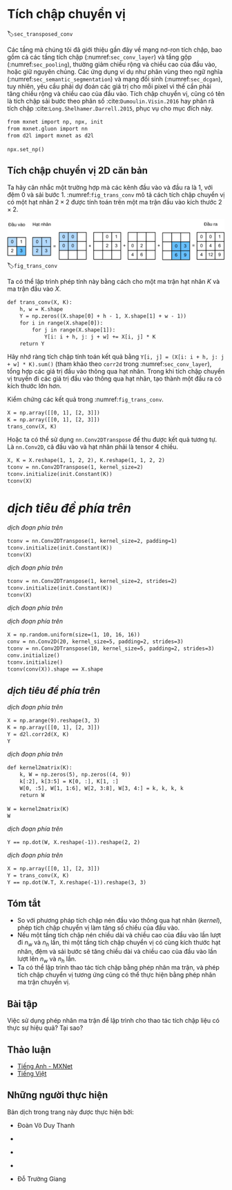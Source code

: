 <!-- ===================== Bắt đầu dịch Phần 1 ==================== -->
<!-- ========================================= REVISE - BẮT ĐẦU =================================== -->

<!--
# Transposed Convolution
-->

# Tích chập chuyển vị
:label:`sec_transposed_conv`


<!--
The layers we introduced so far for convolutional neural networks, 
including convolutional layers (:numref:`sec_conv_layer`) and pooling layers (:numref:`sec_pooling`), 
often reduce the input width and height, or keep them unchanged.
Applications such as semantic segmentation (:numref:`sec_semantic_segmentation`) and generative adversarial networks (:numref:`sec_dcgan`), 
however, require to predict values for each pixel and therefore needs to increase input width and height. 
Transposed convolution, also named fractionally-strided convolution :cite:`Dumoulin.Visin.2016` or deconvolution :cite:`Long.Shelhamer.Darrell.2015`, serves this purpose.
-->

Các tầng mà chúng tôi đã giới thiệu gần đây về mạng nơ-ron tích chập,
bao gồm cả các tầng tích chập (:numref:`sec_conv_layer`) và tầng gộp (:numref:`sec_pooling`), 
thường giảm chiều rộng và chiều cao của đầu vào, hoặc giữ nguyên chúng.
Các ứng dụng ví dụ như phân vùng theo ngữ nghĩa (:numref:`sec_semantic_segmentation`) và mạng đối sinh (:numref:`sec_dcgan`), 
tuy nhiên, yêu cầu phải dự đoán các giá trị cho mỗi pixel vì thế cần phải tăng chiều rộng và chiều cao của đầu vào.
Tích chập chuyển vị, cũng có tên là tích chập sải bước theo phân số :cite:`Dumoulin.Visin.2016` hay phân rã tích chập :cite:`Long.Shelhamer.Darrell.2015`, phục vụ cho mục đích này.



```{.python .input  n=13}
from mxnet import np, npx, init
from mxnet.gluon import nn
from d2l import mxnet as d2l

npx.set_np()
```


<!--
## Basic 2D Transposed Convolution
-->

## Tích chập chuyển vị 2D căn bản


<!--
Let us consider a basic case that both input and output channels are 1, with 0 padding and 1 stride.
:numref:`fig_trans_conv` illustrates how transposed convolution with a $2\times 2$ kernel is computed on the $2\times 2$ input matrix.
-->

Ta hãy cân nhắc một trường hợp mà các kênh đầu vào và đầu ra là 1, với đệm 0 và sải bước 1. 
:numref:`fig_trans_conv` mô tả cách tích chập chuyển vị có một hạt nhân $2\times 2$ được tính toán trên một ma trận đầu vào kích thước $2\times 2$.



<!--
![Transposed convolution layer with a $2\times 2$ kernel.](../img/trans_conv.svg)
-->


![Tầng tích chập chuyển vị có một hạt nhân $2\times 2$.](../img/trans_conv.svg)
:label:`fig_trans_conv`


<!--
We can implement this operation by giving matrix kernel $K$ and matrix input $X$.
-->

Ta có thể lập trình phép tính này bằng cách cho một ma trận hạt nhân $K$ và ma trận đầu vào $X$.



```{.python .input}
def trans_conv(X, K):
    h, w = K.shape
    Y = np.zeros((X.shape[0] + h - 1, X.shape[1] + w - 1))
    for i in range(X.shape[0]):
        for j in range(X.shape[1]):
            Y[i: i + h, j: j + w] += X[i, j] * K
    return Y
```


<!--
Remember the convolution computes results by `Y[i, j] = (X[i: i + h, j: j + w] * K).sum()` (refer to `corr2d` in :numref:`sec_conv_layer`), which summarizes input values through the kernel.
While the transposed convolution broadcasts input values through the kernel, which results in a larger output shape.
-->

Hãy nhớ ràng tích chập tính toán kết quả bằng `Y[i, j] = (X[i: i + h, j: j + w] * K).sum()` (tham khảo theo `corr2d` trong :numref:`sec_conv_layer`), tổng hợp các giá trị đầu vào thông qua hạt nhân.
Trong khi tích chập chuyển vị truyền đi các giá trị đầu vào thông qua hạt nhân, tạo thành một đầu ra có kích thước lớn hơn.


<!--
Verify the results in :numref:`fig_trans_conv`.
-->

Kiểm chứng các kết quả trong :numref:`fig_trans_conv`.


```{.python .input}
X = np.array([[0, 1], [2, 3]])
K = np.array([[0, 1], [2, 3]])
trans_conv(X, K)
```


<!--
Or we can use `nn.Conv2DTranspose` to obtain the same results.
As `nn.Conv2D`, both input and kernel should be 4-D tensors.
-->

Hoặc  ta có thể sử dụng `nn.Conv2DTranspose` để thu được kết quả tương tự.
Là `nn.Conv2D`, cả đầu vào và hạt nhân phải là tensor 4 chiều.


```{.python .input  n=17}
X, K = X.reshape(1, 1, 2, 2), K.reshape(1, 1, 2, 2)
tconv = nn.Conv2DTranspose(1, kernel_size=2)
tconv.initialize(init.Constant(K))
tconv(X)
```

<!-- ===================== Kết thúc dịch Phần 1 ===================== -->

<!-- ===================== Bắt đầu dịch Phần 2 ===================== -->

<!--
## Padding, Strides, and Channels
-->

# *dịch tiêu đề phía trên*


<!--
We apply padding elements to the input in convolution, while they are applied to the output in transposed convolution.
A $1\times 1$ padding means we first compute the output as normal, then remove the first/last rows and columns.
-->

*dịch đoạn phía trên*


```{.python .input}
tconv = nn.Conv2DTranspose(1, kernel_size=2, padding=1)
tconv.initialize(init.Constant(K))
tconv(X)
```


<!--
Similarly, strides are applied to outputs as well.
-->

*dịch đoạn phía trên*


```{.python .input}
tconv = nn.Conv2DTranspose(1, kernel_size=2, strides=2)
tconv.initialize(init.Constant(K))
tconv(X)
```


<!--
The multi-channel extension of the transposed convolution is the same as the convolution.
When the input has multiple channels, denoted by $c_i$, the transposed convolution assigns a $k_h\times k_w$ kernel matrix to each input channel.
If the output has a channel size $c_o$, then we have a $c_i\times k_h\times k_w$ kernel for each output channel.
-->

*dịch đoạn phía trên*



<!--
As a result, if we feed $X$ into a convolutional layer $f$ to compute $Y=f(X)$ and create a transposed convolution layer $g$ with 
the same hyperparameters as $f$ except for the output channel set to be the channel size of $X$, then $g(Y)$ should has the same shape as $X$. 
Let us verify this statement.
-->

*dịch đoạn phía trên*


```{.python .input}
X = np.random.uniform(size=(1, 10, 16, 16))
conv = nn.Conv2D(20, kernel_size=5, padding=2, strides=3)
tconv = nn.Conv2DTranspose(10, kernel_size=5, padding=2, strides=3)
conv.initialize()
tconv.initialize()
tconv(conv(X)).shape == X.shape
```

<!-- ===================== Kết thúc dịch Phần 2 ===================== -->

<!-- ===================== Bắt đầu dịch Phần 3 ===================== -->

<!--
## Analogy to Matrix Transposition
-->

## *dịch tiêu đề phía trên*


<!--
The transposed convolution takes its name from the matrix transposition.
In fact, convolution operations can also be achieved by matrix multiplication.
In the example below, we define a $3\times$ input $X$ with a $2\times 2$ kernel $K$, and then use `corr2d` to compute the convolution output.
-->

*dịch đoạn phía trên*


```{.python .input}
X = np.arange(9).reshape(3, 3)
K = np.array([[0, 1], [2, 3]])
Y = d2l.corr2d(X, K)
Y
```


<!--
Next, we rewrite convolution kernel $K$ as a matrix $W$.
Its shape will be $(4, 9)$, where the $i^\mathrm{th}$ row present applying the kernel to the input to generate the $i^\mathrm{th}$ output element.
-->

*dịch đoạn phía trên*


```{.python .input}
def kernel2matrix(K):
    k, W = np.zeros(5), np.zeros((4, 9))
    k[:2], k[3:5] = K[0, :], K[1, :]
    W[0, :5], W[1, 1:6], W[2, 3:8], W[3, 4:] = k, k, k, k
    return W

W = kernel2matrix(K)
W
```


<!--
Then the convolution operator can be implemented by matrix multiplication with proper reshaping.
-->

*dịch đoạn phía trên*


```{.python .input}
Y == np.dot(W, X.reshape(-1)).reshape(2, 2)
```


<!--
We can implement transposed convolution as a matrix multiplication as well by reusing `kernel2matrix`.
To reuse the generated $W$, we construct a $2\times 2$ input, so the corresponding weight matrix will have a shape $(9, 4)$, which is $W^\top$. Let us verify the results.
-->

*dịch đoạn phía trên*


```{.python .input}
X = np.array([[0, 1], [2, 3]])
Y = trans_conv(X, K)
Y == np.dot(W.T, X.reshape(-1)).reshape(3, 3)
```

<!-- ===================== Kết thúc dịch Phần 3 ===================== -->

<!-- ===================== Bắt đầu dịch Phần 4 ===================== -->

## Tóm tắt


<!--
* Compared to convolutions that reduce inputs through kernels, transposed convolutions broadcast inputs.
* If a convolution layer reduces the input width and height by $n_w$ and $h_h$ time, respectively.
Then a transposed convolution layer with the same kernel sizes, padding and strides will increase the input width and height by $n_w$ and $n_h$, respectively.
* We can implement convolution operations by the matrix multiplication, the corresponding transposed convolutions can be done by transposed matrix multiplication.
-->

* So với phương pháp tích chập nén đầu vào thông qua hạt nhân (*kernel*), phép tích chập chuyển vị làm tăng số chiều của đầu vào.
* Nếu một tầng tích chập nén chiều dài và chiều cao của đầu vào lần lượt đi $n_w$ và $n_h$ lần,
thì một tầng tích chập chuyển vị có cùng kích thước hạt nhân, đệm và sải bước sẽ tăng chiều dài và chiều cao của đầu vào lần lượt lên $n_w$ và $n_h$ lần.
* Ta có thể lập trình thao tác tích chập bằng phép nhân ma trận, và phép tích chập chuyển vị tương ứng cũng có thể thực hiện bằng phép nhân ma trận chuyển vị.


## Bài tập


<!--
Is it efficient to use matrix multiplication to implement convolution operations? Why?
-->

Việc sử dụng phép nhân ma trận để lập trình cho thao tác tích chập liệu có thực sự hiệu quả? Tại sao?


<!-- ===================== Kết thúc dịch Phần 4 ===================== -->
<!-- ========================================= REVISE - KẾT THÚC ===================================-->


## Thảo luận
* [Tiếng Anh - MXNet](https://discuss.d2l.ai/t/376)
* [Tiếng Việt](https://forum.machinelearningcoban.com/c/d2l)


## Những người thực hiện
Bản dịch trong trang này được thực hiện bởi:
<!--
Tác giả của mỗi Pull Request điền tên mình và tên những người review mà bạn thấy
hữu ích vào từng phần tương ứng. Mỗi dòng một tên, bắt đầu bằng dấu `*`.

Tên đầy đủ của các reviewer có thể được tìm thấy tại https://github.com/aivivn/d2l-vn/blob/master/docs/contributors_info.md
-->

* Đoàn Võ Duy Thanh
<!-- Phần 1 -->
* 

<!-- Phần 2 -->
* 

<!-- Phần 3 -->
* 

<!-- Phần 4 -->
* Đỗ Trường Giang

